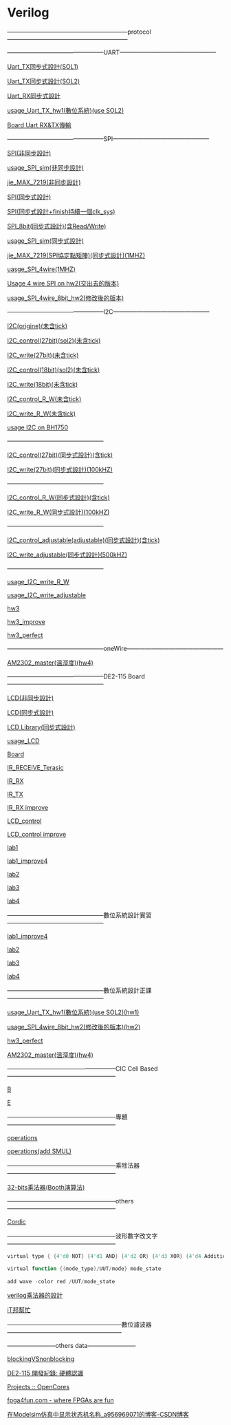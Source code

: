 # Verilog

————————————————————protocol————————————————————

————————————————UART————————————————

[Uart_TX同步式設計(SOL1)](Verilog%207c32a942265d45f6b74ecc0b0898e03a/Uart_TX%E5%90%8C%E6%AD%A5%E5%BC%8F%E8%A8%AD%E8%A8%88(SOL1)%20ffae929188a545e193507076bc67a99b.md)

[Uart_TX同步式設計(SOL2)](Verilog%207c32a942265d45f6b74ecc0b0898e03a/Uart_TX%E5%90%8C%E6%AD%A5%E5%BC%8F%E8%A8%AD%E8%A8%88(SOL2)%202d8c5d01a53342a38f62c0d4fde84c3d.md)

[Uart_RX同步式設計](Verilog%207c32a942265d45f6b74ecc0b0898e03a/Uart_RX%E5%90%8C%E6%AD%A5%E5%BC%8F%E8%A8%AD%E8%A8%88%20bec6a4dac41143d88c528f8186dce589.md)

[usage_Uart_TX_hw1(數位系統)(use SOL2)](Verilog%207c32a942265d45f6b74ecc0b0898e03a/usage_Uart_TX_hw1(%E6%95%B8%E4%BD%8D%E7%B3%BB%E7%B5%B1)(use%20SOL2)%209197c8373eba4578a3ac5ca040a301c6.md)

[Board Uart RX&TX傳輸](Verilog%207c32a942265d45f6b74ecc0b0898e03a/Board%20Uart%20RX&TX%E5%82%B3%E8%BC%B8%201be30f06dcc34a0c8d58d1c88cda0443.md)

————————————————SPI————————————————

[SPI(非同步設計)](Verilog%207c32a942265d45f6b74ecc0b0898e03a/SPI(%E9%9D%9E%E5%90%8C%E6%AD%A5%E8%A8%AD%E8%A8%88)%204c4582a3e31c4d878db608660d1ed0dc.md)

[usage_SPI_sim(非同步設計)](Verilog%207c32a942265d45f6b74ecc0b0898e03a/usage_SPI_sim(%E9%9D%9E%E5%90%8C%E6%AD%A5%E8%A8%AD%E8%A8%88)%200c725b07236b4251acdf1076161632d1.md)

[jie_MAX_7219(非同步設計)](Verilog%207c32a942265d45f6b74ecc0b0898e03a/jie_MAX_7219(%E9%9D%9E%E5%90%8C%E6%AD%A5%E8%A8%AD%E8%A8%88)%20537f9e5b555b4c8b9c93d8cbe2ae4a52.md)

[SPI(同步式設計)](Verilog%207c32a942265d45f6b74ecc0b0898e03a/SPI(%E5%90%8C%E6%AD%A5%E5%BC%8F%E8%A8%AD%E8%A8%88)%206b2fd0fc5c554db4a08020b0f6c9a9de.md)

[SPI(同步式設計+finish持續一個clk_sys)](Verilog%207c32a942265d45f6b74ecc0b0898e03a/SPI(%E5%90%8C%E6%AD%A5%E5%BC%8F%E8%A8%AD%E8%A8%88+finish%E6%8C%81%E7%BA%8C%E4%B8%80%E5%80%8Bclk_sys)%2082387958fce242c9bc6a1adc3e84fea3.md)

[SPI_8bit(同步式設計)(含Read/Write)](Verilog%207c32a942265d45f6b74ecc0b0898e03a/SPI_8bit(%E5%90%8C%E6%AD%A5%E5%BC%8F%E8%A8%AD%E8%A8%88)(%E5%90%ABRead%20Write)%20ae5e7cb2609e4286a8a61b0d6293cd5e.md)

[usage_SPI_sim(同步式設計)](Verilog%207c32a942265d45f6b74ecc0b0898e03a/usage_SPI_sim(%E5%90%8C%E6%AD%A5%E5%BC%8F%E8%A8%AD%E8%A8%88)%20f1da81ce6d084f35ac967bb3cefef9df.md)

[jie_MAX_7219(SPI協定點矩陣)(同步式設計)(1MHZ)](Verilog%207c32a942265d45f6b74ecc0b0898e03a/jie_MAX_7219(SPI%E5%8D%94%E5%AE%9A%E9%BB%9E%E7%9F%A9%E9%99%A3)(%E5%90%8C%E6%AD%A5%E5%BC%8F%E8%A8%AD%E8%A8%88)(1MHZ)%207dba4f6cbae34619a4ea68d9af0d17ff.md)

[uasge_SPI_4wire(1MHZ)](Verilog%207c32a942265d45f6b74ecc0b0898e03a/uasge_SPI_4wire(1MHZ)%20a1a2ee800e9742379d2f95a74ed12aa3.md)

[Usage 4 wire SPI on hw2(交出去的版本)](Verilog%207c32a942265d45f6b74ecc0b0898e03a/Usage%204%20wire%20SPI%20on%20hw2(%E4%BA%A4%E5%87%BA%E5%8E%BB%E7%9A%84%E7%89%88%E6%9C%AC)%2039a925f4a987472e88e001244690f647.md)

[usage_SPI_4wire_8bit_hw2(修改後的版本)](Verilog%207c32a942265d45f6b74ecc0b0898e03a/usage_SPI_4wire_8bit_hw2(%E4%BF%AE%E6%94%B9%E5%BE%8C%E7%9A%84%E7%89%88%E6%9C%AC)%20dfd532fb7a7145b4ab8f15aeef8b382d.md)

————————————————I2C————————————————

[I2C(origine)(未含tick)](Verilog%207c32a942265d45f6b74ecc0b0898e03a/I2C(origine)(%E6%9C%AA%E5%90%ABtick)%20aafd638963a34ac395389d731a90b9c8.md)

[I2C_control(27bit)(sol2)(未含tick)](Verilog%207c32a942265d45f6b74ecc0b0898e03a/I2C_control(27bit)(sol2)(%E6%9C%AA%E5%90%ABtick)%205d66b1fed8234d03a6806dd62b7ac81a.md)

[I2C_write(27bit)(未含tick)](Verilog%207c32a942265d45f6b74ecc0b0898e03a/I2C_write(27bit)(%E6%9C%AA%E5%90%ABtick)%20dd1f3e31607a49d882769f0a7bb09a38.md)

[I2C_control(18bit)(sol2)(未含tick)](Verilog%207c32a942265d45f6b74ecc0b0898e03a/I2C_control(18bit)(sol2)(%E6%9C%AA%E5%90%ABtick)%2059d8a15569ca4e7cafce46122798cfe0.md)

[I2C_write(18bit)(未含tick)](Verilog%207c32a942265d45f6b74ecc0b0898e03a/I2C_write(18bit)(%E6%9C%AA%E5%90%ABtick)%20d3cdae176f124fca98b28ddda1b25f8b.md)

[I2C_control_R_W(未含tick)](Verilog%207c32a942265d45f6b74ecc0b0898e03a/I2C_control_R_W(%E6%9C%AA%E5%90%ABtick)%20264906d0399042229eec7379dcc2f255.md)

[I2C_write_R_W(未含tick)](Verilog%207c32a942265d45f6b74ecc0b0898e03a/I2C_write_R_W(%E6%9C%AA%E5%90%ABtick)%206dae1f2582b746b69bb998a204bfb46e.md)

[usage I2C on BH1750](Verilog%207c32a942265d45f6b74ecc0b0898e03a/usage%20I2C%20on%20BH1750%2043424a927b76470280d75f2a0d717616.md)

————————————————

[I2C_control(27bit)(同步式設計)(含tick)](Verilog%207c32a942265d45f6b74ecc0b0898e03a/I2C_control(27bit)(%E5%90%8C%E6%AD%A5%E5%BC%8F%E8%A8%AD%E8%A8%88)(%E5%90%ABtick)%20c91f1e662743429e92b41a9ebb79eca3.md)

[I2C_write(27bit)(同步式設計)(100kHZ)](Verilog%207c32a942265d45f6b74ecc0b0898e03a/I2C_write(27bit)(%E5%90%8C%E6%AD%A5%E5%BC%8F%E8%A8%AD%E8%A8%88)(100kHZ)%203b954ffc4dea4a4d917380f95adafb8e.md)

————————————————

[I2C_control_R_W(同步式設計)(含tick)](Verilog%207c32a942265d45f6b74ecc0b0898e03a/I2C_control_R_W(%E5%90%8C%E6%AD%A5%E5%BC%8F%E8%A8%AD%E8%A8%88)(%E5%90%ABtick)%20c5bfbe723cc844b8babcb36a28e30669.md)

[I2C_write_R_W(同步式設計)(100kHZ)](Verilog%207c32a942265d45f6b74ecc0b0898e03a/I2C_write_R_W(%E5%90%8C%E6%AD%A5%E5%BC%8F%E8%A8%AD%E8%A8%88)(100kHZ)%20f71c03a880504732a256b3e7d27e691c.md)

————————————————

[I2C_control_adjustable(adjustable)(同步式設計)(含tick)](Verilog%207c32a942265d45f6b74ecc0b0898e03a/I2C_control_adjustable(adjustable)(%E5%90%8C%E6%AD%A5%E5%BC%8F%E8%A8%AD%E8%A8%88)(%E5%90%ABtick)%2045fa2be488c9402087326b057d5cdc92.md)

[I2C_write_adjustable(同步式設計)(500kHZ)](Verilog%207c32a942265d45f6b74ecc0b0898e03a/I2C_write_adjustable(%E5%90%8C%E6%AD%A5%E5%BC%8F%E8%A8%AD%E8%A8%88)(500kHZ)%20701efea37f2941bc84c84fb64db4c5e0.md)

————————————————

[usage_I2C_write_R_W](Verilog%207c32a942265d45f6b74ecc0b0898e03a/usage_I2C_write_R_W%2024841f7b1a5d4c8595c41bd52dd770b2.md)

[usage_I2C_write_adjustable](Verilog%207c32a942265d45f6b74ecc0b0898e03a/usage_I2C_write_adjustable%20687495acd0384f3ba8d287e3dbc83f52.md)

[hw3](Verilog%207c32a942265d45f6b74ecc0b0898e03a/hw3%209f01092b49314c8986d43941b970e16b.md)

[hw3_improve](Verilog%207c32a942265d45f6b74ecc0b0898e03a/hw3_improve%208005051815034a109c5f1a0c6bbc4179.md)

[hw3_perfect](Verilog%207c32a942265d45f6b74ecc0b0898e03a/hw3_perfect%20cf6891640977461298a4e804fee3fa43.md)

————————————————oneWire————————————————

[AM2302_master(溫溼度)(hw4)](Verilog%207c32a942265d45f6b74ecc0b0898e03a/AM2302_master(%E6%BA%AB%E6%BA%BC%E5%BA%A6)(hw4)%204767215d1fcf42049b8e9ad83202aa8b.md)

————————————————DE2-115 Board————————————————

[LCD(非同步設計)](Verilog%207c32a942265d45f6b74ecc0b0898e03a/LCD(%E9%9D%9E%E5%90%8C%E6%AD%A5%E8%A8%AD%E8%A8%88)%200cd1341f9e2542cb991d5e43c148bb62.md)

[LCD(同步式設計)](Verilog%207c32a942265d45f6b74ecc0b0898e03a/LCD(%E5%90%8C%E6%AD%A5%E5%BC%8F%E8%A8%AD%E8%A8%88)%204e81016ec69e49c6be22be439b6c9131.md)

[LCD Library(同步式設計)](Verilog%207c32a942265d45f6b74ecc0b0898e03a/LCD%20Library(%E5%90%8C%E6%AD%A5%E5%BC%8F%E8%A8%AD%E8%A8%88)%207649f2bc50e244f08087d14a48a0ccdd.md)

[usage_LCD](Verilog%207c32a942265d45f6b74ecc0b0898e03a/usage_LCD%20b49540a1e9094459ae0c0a831c909863.md)

[Board](Verilog%207c32a942265d45f6b74ecc0b0898e03a/Board%205136db1715144b3ba390bdb1e8d7f8c0.md)

[IR_RECEIVE_Terasic](Verilog%207c32a942265d45f6b74ecc0b0898e03a/IR_RECEIVE_Terasic%2019165803765d41a3a96a5006689ea3a8.md)

[IR_RX](Verilog%207c32a942265d45f6b74ecc0b0898e03a/IR_RX%2086c99159ccd9424c988b6f4ef7a2577a.md)

[IR_TX](Verilog%207c32a942265d45f6b74ecc0b0898e03a/IR_TX%20f1e6ab833555499088d03150307de8bf.md)

[IR_RX improve](Verilog%207c32a942265d45f6b74ecc0b0898e03a/IR_RX%20improve%204fa923245a4448a68b499af2a9556b92.md)

[LCD_control](Verilog%207c32a942265d45f6b74ecc0b0898e03a/LCD_control%20eb4469f82b8f416da406d7efb9dca2c1.md)

[LCD_control improve](Verilog%207c32a942265d45f6b74ecc0b0898e03a/LCD_control%20improve%20b280c4c5c59d4e7fb9c62441fc817441.md)

[lab1](Verilog%207c32a942265d45f6b74ecc0b0898e03a/lab1%20903247b3d70446f18e60113688c8d517.md)

[lab1_improve4](Verilog%207c32a942265d45f6b74ecc0b0898e03a/lab1_improve4%20e38702d68b20463680a0500a2cccc664.md)

[lab2](Verilog%207c32a942265d45f6b74ecc0b0898e03a/lab2%204f7594fb6bb841c4b6114f9eb3d7f312.md)

[lab3](Verilog%207c32a942265d45f6b74ecc0b0898e03a/lab3%20d3b3bbed199646a99c0efa874f48d63f.md)

[lab4](Verilog%207c32a942265d45f6b74ecc0b0898e03a/lab4%20e9655fa069ff473895910c2fdbb6d0c5.md)

————————————————數位系統設計實習————————————————

[lab1_improve4](Verilog%207c32a942265d45f6b74ecc0b0898e03a/lab1_improve4%202185399ecb904400aaf79b4ea0d34c6e.md)

[lab2](Verilog%207c32a942265d45f6b74ecc0b0898e03a/lab2%20854dd517204c4a57aaf1cad96afbd72d.md)

[lab3](Verilog%207c32a942265d45f6b74ecc0b0898e03a/lab3%20fce71290553f43d6b55d20bd3b536ac1.md)

[lab4](Verilog%207c32a942265d45f6b74ecc0b0898e03a/lab4%20106a74f545c141048d9784602cbc6a52.md)

————————————————數位系統設計正課————————————————

[usage_Uart_TX_hw1(數位系統)(use SOL2)(hw1)](Verilog%207c32a942265d45f6b74ecc0b0898e03a/usage_Uart_TX_hw1(%E6%95%B8%E4%BD%8D%E7%B3%BB%E7%B5%B1)(use%20SOL2)(hw1)%20d7df8842f3d3436abf9254ed2a72a7f0.md)

[usage_SPI_4wire_8bit_hw2(修改後的版本)(hw2)](Verilog%207c32a942265d45f6b74ecc0b0898e03a/usage_SPI_4wire_8bit_hw2(%E4%BF%AE%E6%94%B9%E5%BE%8C%E7%9A%84%E7%89%88%E6%9C%AC)(hw2)%20b4623e24166345098d90e097e330606a.md)

[hw3_perfect](Verilog%207c32a942265d45f6b74ecc0b0898e03a/hw3_perfect%205bfc3ccaff714ccba7b9c0144e8e5599.md)

[AM2302_master(溫溼度)(hw4)](Verilog%207c32a942265d45f6b74ecc0b0898e03a/AM2302_master(%E6%BA%AB%E6%BA%BC%E5%BA%A6)(hw4)%20cb6680fb754b41e6bdfecb3e75ef7fe9.md)

——————————————————CIC Cell Based——————————————————

[B](Verilog%207c32a942265d45f6b74ecc0b0898e03a/B%20ed7f4504e89447f0ac4fc808dfa68c8e.md)

[E](Verilog%207c32a942265d45f6b74ecc0b0898e03a/E%205d71cce6b9b54b5dae71220c3874d26b.md)

——————————————————專題——————————————————

[operations](Verilog%207c32a942265d45f6b74ecc0b0898e03a/operations%20b9f764c6dbf5415084953632b6ad2882.md)

[operations(add SMUL)](Verilog%207c32a942265d45f6b74ecc0b0898e03a/operations(add%20SMUL)%203d8e0711608b49f99dc639b151f1888b.md)

——————————————————乘除法器——————————————————

[32-bits乘法器(Booth演算法)](Verilog%207c32a942265d45f6b74ecc0b0898e03a/32-bits%E4%B9%98%E6%B3%95%E5%99%A8(Booth%E6%BC%94%E7%AE%97%E6%B3%95)%201a9e650f129744f0817c0739fa393406.md)

——————————————————others——————————————————

[Cordic](Verilog%207c32a942265d45f6b74ecc0b0898e03a/Cordic%2058876ecbcc1d479e9f6a1c7926cba79d.md)

——————————————————波形數字改文字——————————————————

```verilog
virtual type { {4'd0 NOT} {4'd1 AND} {4'd2 OR} {4'd3 XOR} {4'd4 Addition(In-Place)} {4'd5 Addition(Out-Of-Place)} {4'd6 Subtraction(In-Place)} {4'd7 Subtraction(Out-Of-Place)} {4'd8 Multiplication} {4'd9 SMultiplication} {4'd10 two_complement} {4'd11 Absolute}} mode_type

virtual function {(mode_type)/UUT/mode} mode_state
 
add wave -color red /UUT/mode_state
```

[verilog乘法器的設計](https://www.itread01.com/content/1534348954.html)

[iT邦幫忙](Verilog%207c32a942265d45f6b74ecc0b0898e03a/iT%E9%82%A6%E5%B9%AB%E5%BF%99%20bf7278612d044387862734abacda9d98.md)

———————————————————數位濾波器———————————————————

————————others data————————

[blockingVSnonblocking](Verilog%207c32a942265d45f6b74ecc0b0898e03a/blockingVSnonblocking%2035869a9639f04cb89e63dc166101cca8.md)

[DE2-115 開發紀錄: 硬體認識](https://coldnew.github.io/7a67f04e/)

[Projects :: OpenCores](https://opencores.org/projects)

[fpga4fun.com - where FPGAs are fun](https://www.fpga4fun.com/)

[](http://b2.hlvs.ylc.edu.tw/ezfiles/3/1003/img/106/20140421085729.pdf)

[在Modelsim仿真中显示状态机名称_a956969071的博客-CSDN博客](https://blog.csdn.net/a956969071/article/details/82687468)
